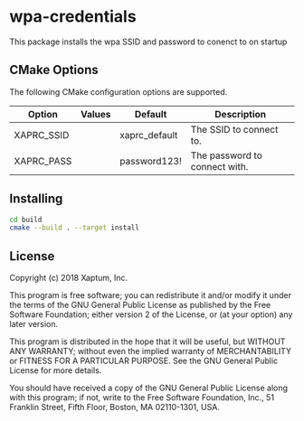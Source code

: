 # wpa-credentials

This package installs the wpa SSID and password to conenct to on startup

## CMake Options

The following CMake configuration options are supported.

| Option                 | Values    | Default          | Description                                         |
|------------------------|-----------|------------------|-----------------------------------------------------|
| XAPRC_SSID             |           | xaprc_default    | The SSID to connect to.                             |
| XAPRC_PASS             |           | password123!     | The password to connect with.                       |

## Installing

```bash
cd build
cmake --build . --target install
```

## License
Copyright (c) 2018 Xaptum, Inc.

This program is free software; you can redistribute it and/or
modify it under the terms of the GNU General Public License
as published by the Free Software Foundation; either version 2
of the License, or (at your option) any later version.

This program is distributed in the hope that it will be useful,
but WITHOUT ANY WARRANTY; without even the implied warranty of
MERCHANTABILITY or FITNESS FOR A PARTICULAR PURPOSE. See the
GNU General Public License for more details.

You should have received a copy of the GNU General Public License
along with this program; if not, write to the Free Software
Foundation, Inc., 51 Franklin Street, Fifth Floor, Boston, MA 02110-1301, USA.
